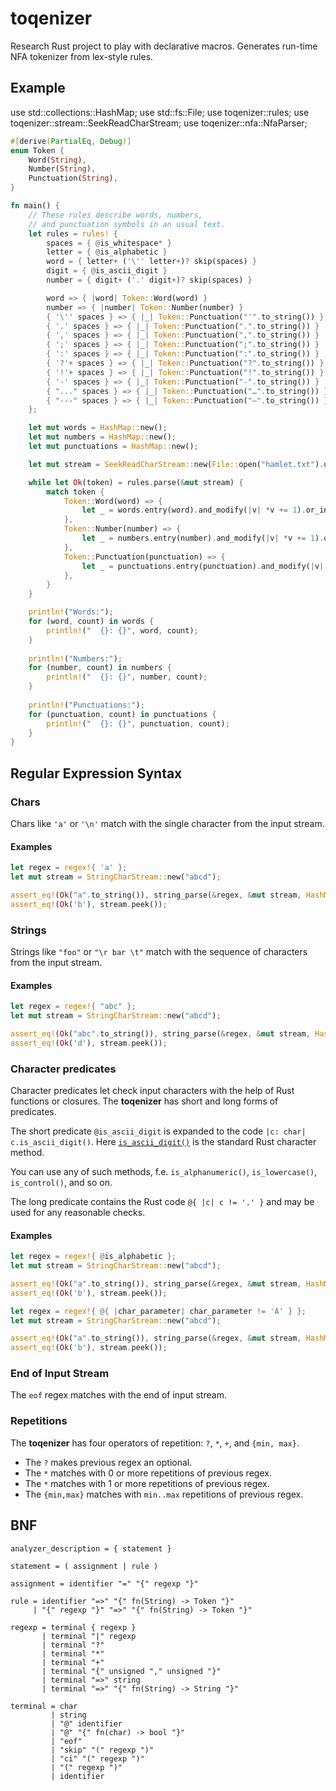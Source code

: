 # toqenizer

Research Rust project to play with declarative macros.
Generates run-time NFA tokenizer from lex-style rules.

## Example
use std::collections::HashMap;
use std::fs::File;
use toqenizer::rules;
use toqenizer::stream::SeekReadCharStream;
use toqenizer::nfa::NfaParser;

```rust
#[derive(PartialEq, Debug)]
enum Token {
    Word(String),
    Number(String),
    Punctuation(String),
}

fn main() {
    // These rules describe words, numbers,
    // and punctuation symbols in an usual text.
    let rules = rules! {
        spaces = { @is_whitespace* }
        letter = { @is_alphabetic }
        word = { letter+ ('\'' letter+)? skip(spaces) }
        digit = { @is_ascii_digit }
        number = { digit+ ('.' digit+)? skip(spaces) }

        word => { |word| Token::Word(word) }
        number => { |number| Token::Number(number) }
        { '\'' spaces } => { |_| Token::Punctuation("'".to_string()) }
        { '.' spaces } => { |_| Token::Punctuation(".".to_string()) }
        { ',' spaces } => { |_| Token::Punctuation(",".to_string()) }
        { ';' spaces } => { |_| Token::Punctuation(";".to_string()) }
        { ':' spaces } => { |_| Token::Punctuation(":".to_string()) }
        { '?'+ spaces } => { |_| Token::Punctuation("?".to_string()) }
        { '!'+ spaces } => { |_| Token::Punctuation("!".to_string()) }
        { '-' spaces } => { |_| Token::Punctuation("-".to_string()) }
        { "..." spaces } => { |_| Token::Punctuation("…".to_string()) }
        { "---" spaces } => { |_| Token::Punctuation("—".to_string()) }
    };

    let mut words = HashMap::new();
    let mut numbers = HashMap::new();
    let mut punctuations = HashMap::new();

    let mut stream = SeekReadCharStream::new(File::open("hamlet.txt").unwrap());

    while let Ok(token) = rules.parse(&mut stream) {
        match token {
            Token::Word(word) => {
                let _ = words.entry(word).and_modify(|v| *v += 1).or_insert(1);
            },
            Token::Number(number) => {
                let _ = numbers.entry(number).and_modify(|v| *v += 1).or_insert(1);
            },
            Token::Punctuation(punctuation) => {
                let _ = punctuations.entry(punctuation).and_modify(|v| *v += 1).or_insert(1);
            },
        }
    }

    println!("Words:");
    for (word, count) in words {
        println!("  {}: {}", word, count);
    }
    
    println!("Numbers:");
    for (number, count) in numbers {
        println!("  {}: {}", number, count);
    }
    
    println!("Punctuations:");
    for (punctuation, count) in punctuations {
        println!("  {}: {}", punctuation, count);
    }
}
```

## Regular Expression Syntax

### Chars

Chars like `'a'` or `'\n'` match with the single character from the input stream.

#### Examples

```rust
let regex = regex!{ 'a' };
let mut stream = StringCharStream::new("abcd");

assert_eq!(Ok("a".to_string()), string_parse(&regex, &mut stream, HashMap::new()));
assert_eq!(Ok('b'), stream.peek());
```

### Strings

Strings like `"foo"` or `"\r bar \t"` match with the sequence of characters from the input stream.

#### Examples

```rust
let regex = regex!{ "abc" };
let mut stream = StringCharStream::new("abcd");

assert_eq!(Ok("abc".to_string()), string_parse(&regex, &mut stream, HashMap::new()));
assert_eq!(Ok('d'), stream.peek());
```

### Character predicates

Character predicates let check input characters with the help of Rust functions or closures. The **toqenizer** has short and long forms of predicates.

The short predicate `@is_ascii_digit` is expanded to the code `|c: char| c.is_ascii_digit()`. Here [`is_ascii_digit()`](https://doc.rust-lang.org/std/primitive.char.html#method.is_ascii_digit) is the standard Rust character method.

You can use any of such methods, f.e. `is_alphanumeric()`, `is_lowercase()`, `is_control()`, and so on.

The long predicate contains the Rust code `@{ |c| c != '.' }` and may be used for any reasonable checks.

#### Examples

```rust
let regex = regex!{ @is_alphabetic };
let mut stream = StringCharStream::new("abcd");

assert_eq!(Ok("a".to_string()), string_parse(&regex, &mut stream, HashMap::new()));
assert_eq!(Ok('b'), stream.peek());
```

```rust
let regex = regex!{ @{ |char_parameter| char_parameter != 'A' } };
let mut stream = StringCharStream::new("abcd");

assert_eq!(Ok("a".to_string()), string_parse(&regex, &mut stream, HashMap::new()));
assert_eq!(Ok('b'), stream.peek());
```

### End of Input Stream

The `eof` regex matches with the end of input stream.

### Repetitions

The **toqenizer** has four operators of repetition: `?`, `*`, `+`, and `{min, max}`.

* The `?` makes previous regex an optional.
* The `*` matches with 0 or more repetitions of previous regex.
* The `*` matches with 1 or more repetitions of previous regex.
* The `{min,max}` matches with `min..max` repetitions of previous regex. 

## BNF

```
analyzer_description = { statement }

statement = ( assignment | rule )

assignment = identifier "=" "{" regexp "}"

rule = identifier "=>" "{" fn(String) -> Token "}"
     | "{" regexp "}" "=>" "{" fn(String) -> Token "}"

regexp = terminal { regexp }
       | terminal "|" regexp
       | terminal "?"
       | terminal "*"
       | terminal "+"
       | terminal "{" unsigned "," unsigned "}"
       | terminal "=>" string
       | terminal "=>" "{" fn(String) -> String "}"

terminal = char
         | string
         | "@" identifier
         | "@" "{" fn(char) -> bool "}"
         | "eof"
         | "skip" "(" regexp ")"
         | "ci" "(" regexp ")"
         | "(" regexp ")"
         | identifier
```